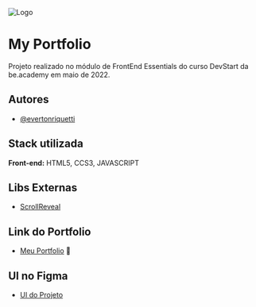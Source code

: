 ![Logo](https://camo.githubusercontent.com/3c2dfae98db35f412c1b268ceccaa48ed1f415b095cbcda3b6dcea45d3fcd083/68747470733a2f2f7777772e626561636164656d792e636f6d2e62722f77702d636f6e74656e742f75706c6f6164732f323031392f31312f4c6f676f2d546f706f2e706e67)


# My Portfolio

Projeto realizado no módulo de FrontEnd Essentials do curso DevStart da be.academy em maio de 2022.


## Autores

- [@evertonriquetti](https://github.com/evertonriquetti)


## Stack utilizada

**Front-end:** HTML5, CCS3, JAVASCRIPT




## Libs Externas
- [ScrollReveal](https://scrollrevealjs.org/) 
## Link do Portfolio
- [Meu Portfolio](https://scrollrevealjs.org/) :vulcan_salute:
## UI no Figma
- [UI do Projeto](https://www.figma.com/file/cORQUmT2QxFhV1IFQRmVeL/Portf%C3%B3lio-be.academy?node-id=12%3A6)
